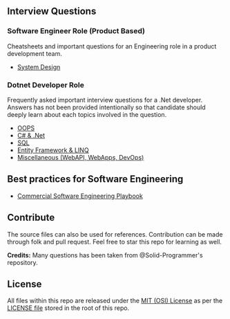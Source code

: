 ## Interview Questions

### Software Engineer Role (Product Based)
Cheatsheets and important questions for an Engineering role in a product development team.

- [System Design](Engineering/SystemDesign.md)

### Dotnet Developer Role
Frequently asked important interview questions for a .Net developer. Answers has not been provided intentionally so that candidate should deeply learn about each topics involved in the question.

- [OOPS](DotnetDeveloper/OOPS.md)
- [C# & .Net](DotnetDeveloper/CSharpDotNet.md)
- [SQL](DotnetDeveloper/SQL.md)
- [Entity Framework & LINQ](DotnetDeveloper/EntityFrameworkLinq.md)
- [Miscellaneous (WebAPI, WebApps, DevOps)](DotnetDeveloper/DotNetMiscellaneous.md)

## Best practices for Software Engineering
- [Commercial Software Engineering Playbook](https://github.com/microsoft/code-with-engineering-playbook)

## Contribute
The source files can also be used for references. Contribution can be made through folk and pull request. Feel free to star this repo for learning as well.

**Credits:**
Many questions has been taken from @Solid-Programmer's repository.

## License
All files within this repo are released under the [MIT (OSI) License]( https://en.wikipedia.org/wiki/MIT_License) as per the [LICENSE file](https://github.com/BipulRaman/InterviewQuestions/blob/master/LICENSE) stored in the root of this repo.